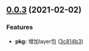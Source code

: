 ## [0.0.3](https://github.com/AILHC/EasyGameFrameworkOpen/compare/@ailhc/layer@0.0.3...@ailhc/layer@0.0.3) (2021-02-02)


### Features

* **pkg:** 增加layer包 ([3c814b3](https://github.com/AILHC/EasyGameFrameworkOpen/commit/3c814b396793ec9052eac87b97d750aaf4f87f6b))



